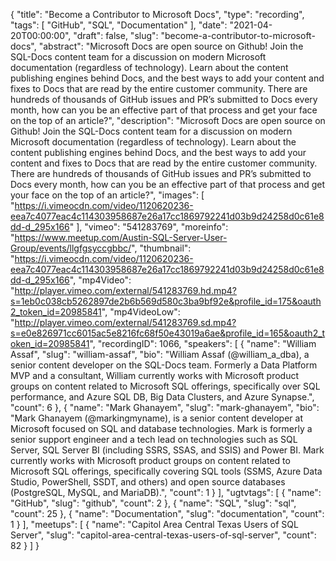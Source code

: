 {
  "title": "Become a Contributor to Microsoft Docs",
  "type": "recording",
  "tags": [
    "GitHub",
    "SQL",
    "Documentation"
  ],
  "date": "2021-04-20T00:00:00",
  "draft": false,
  "slug": "become-a-contributor-to-microsoft-docs",
  "abstract": "Microsoft Docs are open source on Github! Join the SQL-Docs content team for a discussion on modern Microsoft documentation (regardless of technology). Learn about the content publishing engines behind Docs, and the best ways to add your content and fixes to Docs that are read by the entire customer community. There are hundreds of thousands of GitHub issues and PR’s submitted to Docs every month, how can you be an effective part of that process and get your face on the top of an article?",
  "description": "Microsoft Docs are open source on Github! Join the SQL-Docs content team for a discussion on modern Microsoft documentation (regardless of technology). Learn about the content publishing engines behind Docs, and the best ways to add your content and fixes to Docs that are read by the entire customer community. There are hundreds of thousands of GitHub issues and PR’s submitted to Docs every month, how can you be an effective part of that process and get your face on the top of an article?",
  "images": [
    "https://i.vimeocdn.com/video/1120620236-eea7c4077eac4c114303958687e26a17cc1869792241d03b9d24258d0c61e8dd-d_295x166"
  ],
  "vimeo": "541283769",
  "moreinfo": "https://www.meetup.com/Austin-SQL-Server-User-Group/events/llgfgsyccgbbc/",
  "thumbnail": "https://i.vimeocdn.com/video/1120620236-eea7c4077eac4c114303958687e26a17cc1869792241d03b9d24258d0c61e8dd-d_295x166",
  "mp4Video": "http://player.vimeo.com/external/541283769.hd.mp4?s=1eb0c038cb5262897de2b6b569d580c3ba9bf92e&profile_id=175&oauth2_token_id=20985841",
  "mp4VideoLow": "http://player.vimeo.com/external/541283769.sd.mp4?s=e0e826971cc6015ac5e8216fc68f50e43019a6ae&profile_id=165&oauth2_token_id=20985841",
  "recordingID": 1066,
  "speakers": [
    {
      "name": "William Assaf",
      "slug": "william-assaf",
      "bio": "William Assaf (@william_a_dba), a senior content developer on the SQL-Docs team. Formerly a Data Platform MVP and a consultant, William currently works with Microsoft product groups on content related to Microsoft SQL offerings, specifically over SQL performance, and Azure SQL DB, Big Data Clusters, and Azure Synapse.",
      "count": 6
    },
    {
      "name": "Mark Ghanayem",
      "slug": "mark-ghanayem",
      "bio": "Mark Ghanayem (@markingmyname), is a senior content developer at Microsoft focused on SQL and database technologies. Mark is formerly a senior support engineer and a tech lead on technologies such as SQL Server, SQL Server BI (including SSRS, SSAS, and SSIS) and Power BI. Mark currently works with Microsoft product groups on content related to Microsoft SQL offerings, specifically covering SQL tools (SSMS, Azure Data Studio, PowerShell, SSDT, and others) and open source databases (PostgreSQL, MySQL, and MariaDB).",
      "count": 1
    }
  ],
  "ugtvtags": [
    {
      "name": "GitHub",
      "slug": "github",
      "count": 2
    },
    {
      "name": "SQL",
      "slug": "sql",
      "count": 25
    },
    {
      "name": "Documentation",
      "slug": "documentation",
      "count": 1
    }
  ],
  "meetups": [
    {
      "name": "Capitol Area Central Texas Users of SQL Server",
      "slug": "capitol-area-central-texas-users-of-sql-server",
      "count": 82
    }
  ]
}